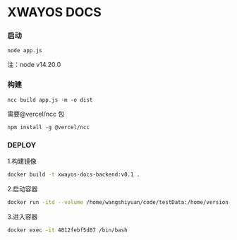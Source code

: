 # XWAYOS DOCS

### 启动
```
node app.js
```
注：node v14.20.0


### 构建
```
ncc build app.js -m -o dist
```
需要@vercel/ncc 包
```
npm install -g @vercel/ncc
```


### DEPLOY
1.构建镜像
```bash
docker build -t xwayos-docs-backend:v0.1 .
```
2.启动容器
```bash
docker run -itd --volume /home/wangshiyuan/code/testData:/home/version-files --name xwayos-docs-backend -p 9042:9040 -d xwayos-docs-backend:v0.1
```
3.进入容器
```bash
docker exec -it 4812febf5d87 /bin/bash
```